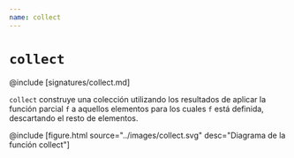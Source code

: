 ```yaml
---
name: collect
---
```


# `collect`

@include [signatures/collect.md]

`collect` construye una colección utilizando los resultados de aplicar la función parcial `f` a aquellos elementos para los cuales `f` está definida, descartando el resto de elementos.

@include [figure.html source="../images/collect.svg" desc="Diagrama de la función collect"]

